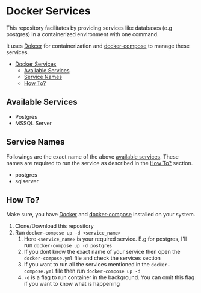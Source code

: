 # Docker Services
This repository facilitates by providing services like databases (e.g postgres) in a containerized environment with one command.

It uses [Dokcer](https://docs.docker.com/get-started/overview/ "Docker overview") for containerization and [docker-compose](https://docs.docker.com/compose/ "Overview of Docker Compose") to manage these services.

- [Docker Services](#docker-services)
  - [Available Services](#available-services)
  - [Service Names](#service-names)
  - [How To?](#how-to)

## Available Services

- Postgres
- MSSQL Server

## Service Names

Followings are the exact name of the above [available services](#available-services). These names are required to run the service as described in the [How To?](#how-to) section.

- postgres
- sqlserver

## How To?
Make sure, you have [Docker](https://docs.docker.com/get-docker/ "Get Docker")  and [docker-compose](https://docs.docker.com/compose/install/ "Install Docker Compose") installed on your system.

1. Clone/Download this repository
2. Run `docker-compose up -d <service_name>`
   1. Here `<service_name>` is your required service. E.g for postgres, I'll run `docker-compose up -d postgres`
   2. If you dont know the exact name of your service then open the `docker-compose.yml` file and check the services section
   3. If you want to run all the services mentioned in the `docker-compose.yml` file then run `docker-compose up -d`
   4. `-d` is a flag to run container in the background. You can omit this flag if you want to know what is happening
